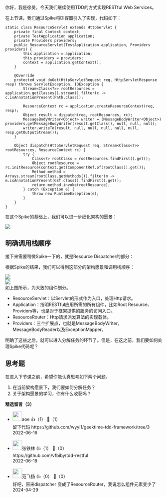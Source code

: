 你好，我是徐昊。今天我们继续使用TDD的方式实现RESTful Web Services。

在上节课，我们通过Spike将DI容器引入了实现，代码如下：

```
static class ResourceServlet extends HttpServlet {
    private final Context context;
    private TestApplication application;
    private Providers providers;
    public ResourceServlet(TestApplication application, Providers providers) {
        this.application = application;
        this.providers = providers;
        context = application.getContext();
    }
    
    @Override
    protected void doGet(HttpServletRequest req, HttpServletResponse resp) throws ServletException, IOException {
        Stream<Class<?>> rootResources = application.getClasses().stream().filter(c -> c.isAnnotationPresent(Path.class));

        ResourceContext rc = application.createResourceContext(req, resp);
        Object result = dispatch(req, rootResources, rc);
        MessageBodyWriter<Object> writer = (MessageBodyWriter<Object>) providers.getMessageBodyWriter(result.getClass(), null, null, null);
        writer.writeTo(result, null, null, null, null, null, resp.getOutputStream());
    }
    
    Object dispatch(HttpServletRequest req, Stream<Class<?>> rootResources, ResourceContext rc) {
        try {
            Class<?> rootClass = rootResources.findFirst().get();
            Object rootResource = rc.initResource(context.get(ComponentRef.of(rootClass)).get());
            Method method = Arrays.stream(rootClass.getMethods()).filter(m -> m.isAnnotationPresent(GET.class)).findFirst().get();
            return method.invoke(rootResource);
        } catch (Exception e) {
            throw new RuntimeException(e);
        }
    }
}
```

在这个Spike的基础上，我们可以进一步细化架构的愿景：

![](https://static001.geekbang.org/resource/image/c4/4b/c4yyfbbe0e0361571e7352f4eefc474b.jpg?wh=2284x1285)

## 明确调用栈顺序

接下来需要稍微Spike一下的，就是Resource Dispatcher的部分：

根据Spike的结果，我们可以得到这部分的架构愿景和调用栈顺序：

![](https://static001.geekbang.org/resource/image/69/f9/69187acce0858b870364248b0f5f99f9.jpg?wh=2284x1285)  
![](https://static001.geekbang.org/resource/image/10/a1/102dee363b2a45734c24ee4ef20c39a1.jpg?wh=2284x1285)  
如上图所示，为大致的组件划分。

- ResourceServlet：以Servlet的形式作为入口，处理Http请求。
- Application：指明RESTful应用所需的所有组件，比如Root Resource、Providers等，也是对于框架提供的服务的访问入口。
- ResourceRouter：Http请求派发算法的实现载体。
- Providers：三个扩展点，也就是MessageBodyWriter，MessageBodyReader以及ExceptionMapper。

明确了这些之后，就可以进入分解任务的环节了。但是，在这之前，我们要如何处理Spike代码呢？

## 思考题

在进入下节课之前，希望你能认真思考如下两个问题。

1. 在当前架构愿景下，我们要如何分解任务？
2. 关于架构愿景的学习，你有什么收获吗？
<div><strong>精选留言（3）</strong></div><ul>
<li><img src="https://static001.geekbang.org/account/avatar/00/11/1d/de/62bfa83f.jpg" width="30px"><span>aoe</span> 👍（1） 💬（1）<div>留下代码 https:&#47;&#47;github.com&#47;wyyl1&#47;geektime-tdd-framework&#47;tree&#47;3</div>2022-06-16</li><br/><li><img src="https://static001.geekbang.org/account/avatar/00/10/e9/22/7606c6ba.jpg" width="30px"><span>张铁林</span> 👍（1） 💬（0）<div>https:&#47;&#47;github.com&#47;vfbiby&#47;tdd-restful
</div>2022-06-18</li><br/><li><img src="https://static001.geekbang.org/account/avatar/00/29/87/e1/b3edcc09.jpg" width="30px"><span>范飞扬</span> 👍（0） 💬（0）<div>好吧，原来dispatcher 变成了ResourceRouter，我说怎么组件元素变少了</div>2024-04-29</li><br/>
</ul>